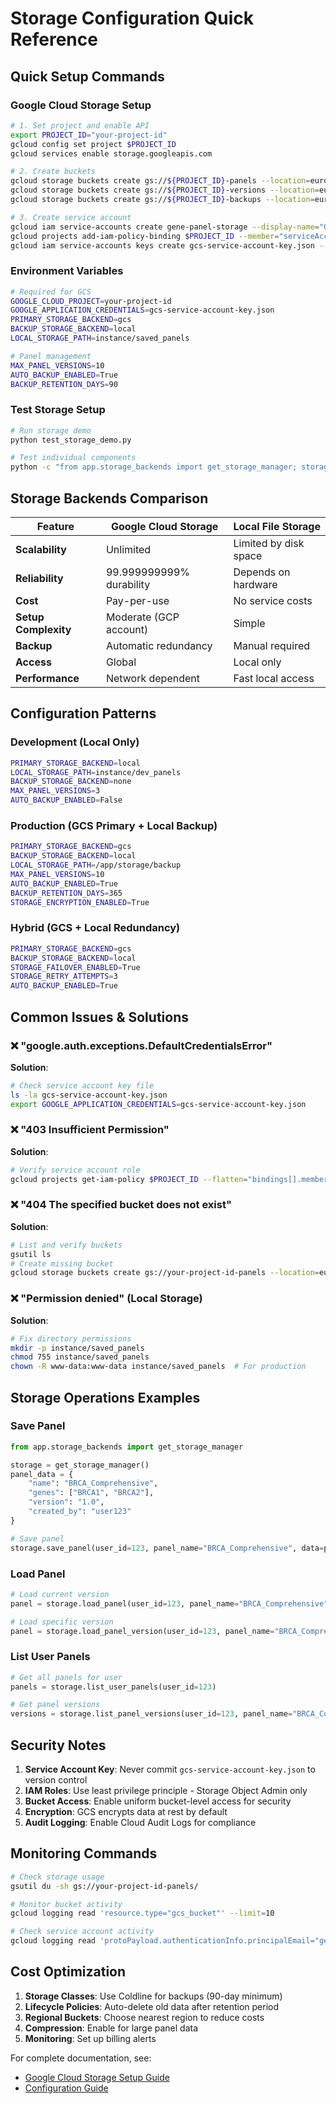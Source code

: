 # Storage Configuration Quick Reference

## Quick Setup Commands

### Google Cloud Storage Setup
```bash
# 1. Set project and enable API
export PROJECT_ID="your-project-id"
gcloud config set project $PROJECT_ID
gcloud services enable storage.googleapis.com

# 2. Create buckets
gcloud storage buckets create gs://${PROJECT_ID}-panels --location=europe-north1 --default-storage-class=STANDARD
gcloud storage buckets create gs://${PROJECT_ID}-versions --location=europe-north1 --default-storage-class=STANDARD
gcloud storage buckets create gs://${PROJECT_ID}-backups --location=europe-north1 --default-storage-class=COLDLINE

# 3. Create service account
gcloud iam service-accounts create gene-panel-storage --display-name="Gene Panel Storage Service Account"
gcloud projects add-iam-policy-binding $PROJECT_ID --member="serviceAccount:gene-panel-storage@${PROJECT_ID}.iam.gserviceaccount.com" --role="roles/storage.objectAdmin"
gcloud iam service-accounts keys create gcs-service-account-key.json --iam-account=gene-panel-storage@${PROJECT_ID}.iam.gserviceaccount.com
```

### Environment Variables
```bash
# Required for GCS
GOOGLE_CLOUD_PROJECT=your-project-id
GOOGLE_APPLICATION_CREDENTIALS=gcs-service-account-key.json
PRIMARY_STORAGE_BACKEND=gcs
BACKUP_STORAGE_BACKEND=local
LOCAL_STORAGE_PATH=instance/saved_panels

# Panel management
MAX_PANEL_VERSIONS=10
AUTO_BACKUP_ENABLED=True
BACKUP_RETENTION_DAYS=90
```

### Test Storage Setup
```bash
# Run storage demo
python test_storage_demo.py

# Test individual components
python -c "from app.storage_backends import get_storage_manager; storage = get_storage_manager(); print('✅ Storage initialized')"
```

## Storage Backends Comparison

| Feature | Google Cloud Storage | Local File Storage |
|---------|---------------------|-------------------|
| **Scalability** | Unlimited | Limited by disk space |
| **Reliability** | 99.999999999% durability | Depends on hardware |
| **Cost** | Pay-per-use | No service costs |
| **Setup Complexity** | Moderate (GCP account) | Simple |
| **Backup** | Automatic redundancy | Manual required |
| **Access** | Global | Local only |
| **Performance** | Network dependent | Fast local access |

## Configuration Patterns

### Development (Local Only)
```bash
PRIMARY_STORAGE_BACKEND=local
LOCAL_STORAGE_PATH=instance/dev_panels
BACKUP_STORAGE_BACKEND=none
MAX_PANEL_VERSIONS=3
AUTO_BACKUP_ENABLED=False
```

### Production (GCS Primary + Local Backup)
```bash
PRIMARY_STORAGE_BACKEND=gcs
BACKUP_STORAGE_BACKEND=local
LOCAL_STORAGE_PATH=/app/storage/backup
MAX_PANEL_VERSIONS=10
AUTO_BACKUP_ENABLED=True
BACKUP_RETENTION_DAYS=365
STORAGE_ENCRYPTION_ENABLED=True
```

### Hybrid (GCS + Local Redundancy)
```bash
PRIMARY_STORAGE_BACKEND=gcs
BACKUP_STORAGE_BACKEND=local
STORAGE_FAILOVER_ENABLED=True
STORAGE_RETRY_ATTEMPTS=3
AUTO_BACKUP_ENABLED=True
```

## Common Issues & Solutions

### ❌ "google.auth.exceptions.DefaultCredentialsError"
**Solution**: 
```bash
# Check service account key file
ls -la gcs-service-account-key.json
export GOOGLE_APPLICATION_CREDENTIALS=gcs-service-account-key.json
```

### ❌ "403 Insufficient Permission"
**Solution**:
```bash
# Verify service account role
gcloud projects get-iam-policy $PROJECT_ID --flatten="bindings[].members" --filter="bindings.members:gene-panel-storage@*"
```

### ❌ "404 The specified bucket does not exist"
**Solution**:
```bash
# List and verify buckets
gsutil ls
# Create missing bucket
gcloud storage buckets create gs://your-project-id-panels --location=europe-north1
```

### ❌ "Permission denied" (Local Storage)
**Solution**:
```bash
# Fix directory permissions
mkdir -p instance/saved_panels
chmod 755 instance/saved_panels
chown -R www-data:www-data instance/saved_panels  # For production
```

## Storage Operations Examples

### Save Panel
```python
from app.storage_backends import get_storage_manager

storage = get_storage_manager()
panel_data = {
    "name": "BRCA_Comprehensive",
    "genes": ["BRCA1", "BRCA2"],
    "version": "1.0",
    "created_by": "user123"
}

# Save panel
storage.save_panel(user_id=123, panel_name="BRCA_Comprehensive", data=panel_data)
```

### Load Panel
```python
# Load current version
panel = storage.load_panel(user_id=123, panel_name="BRCA_Comprehensive")

# Load specific version
panel = storage.load_panel_version(user_id=123, panel_name="BRCA_Comprehensive", version="1.0")
```

### List User Panels
```python
# Get all panels for user
panels = storage.list_user_panels(user_id=123)

# Get panel versions
versions = storage.list_panel_versions(user_id=123, panel_name="BRCA_Comprehensive")
```

## Security Notes

1. **Service Account Key**: Never commit `gcs-service-account-key.json` to version control
2. **IAM Roles**: Use least privilege principle - Storage Object Admin only
3. **Bucket Access**: Enable uniform bucket-level access for security
4. **Encryption**: GCS encrypts data at rest by default
5. **Audit Logging**: Enable Cloud Audit Logs for compliance

## Monitoring Commands

```bash
# Check storage usage
gsutil du -sh gs://your-project-id-panels/

# Monitor bucket activity
gcloud logging read 'resource.type="gcs_bucket"' --limit=10

# Check service account activity
gcloud logging read 'protoPayload.authenticationInfo.principalEmail="gene-panel-storage@your-project-id.iam.gserviceaccount.com"' --limit=5
```

## Cost Optimization

1. **Storage Classes**: Use Coldline for backups (90-day minimum)
2. **Lifecycle Policies**: Auto-delete old data after retention period
3. **Regional Buckets**: Choose nearest region to reduce costs
4. **Compression**: Enable for large panel data
5. **Monitoring**: Set up billing alerts

For complete documentation, see:
- [Google Cloud Storage Setup Guide](GOOGLE_CLOUD_STORAGE_SETUP.md)
- [Configuration Guide](CONFIGURATION_GUIDE.md)
